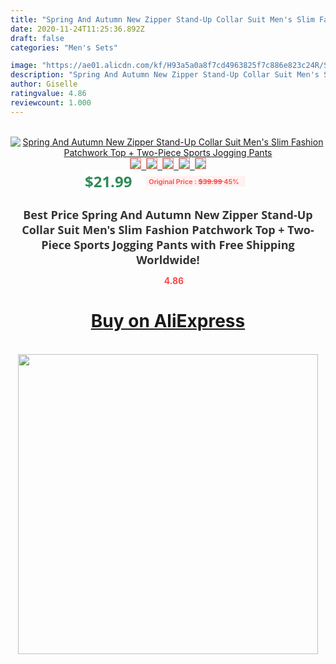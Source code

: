 ```yaml
---
title: "Spring And Autumn New Zipper Stand-Up Collar Suit Men's Slim Fashion Patchwork Top + Two-Piece Sports Jogging Pants"
date: 2020-11-24T11:25:36.892Z
draft: false
categories: "Men's Sets"

image: "https://ae01.alicdn.com/kf/H93a5a0a8f7cd4963825f7c886e823c24R/Spring-And-Autumn-New-Zipper-Stand-Up-Collar-Suit-Men-s-Slim-Fashion-Patchwork-Top-Two.jpg"
description: "Spring And Autumn New Zipper Stand-Up Collar Suit Men's Slim Fashion Patchwork Top + Two-Piece Sports Jogging Pants"
author: Giselle
ratingvalue: 4.86
reviewcount: 1.000
---
```

<br>
<div style="text-align: center;">
<a href="https://s.click.aliexpress.com/e/_9HeEFj" target="_blank" rel="nofollow noopener noreferrer"><img alt="Spring And Autumn New Zipper Stand-Up Collar Suit Men's Slim Fashion Patchwork Top + Two-Piece Sports Jogging Pants" class="magnifier-image" src="https://ae01.alicdn.com/kf/H93a5a0a8f7cd4963825f7c886e823c24R/Spring-And-Autumn-New-Zipper-Stand-Up-Collar-Suit-Men-s-Slim-Fashion-Patchwork-Top-Two.jpg_640x640.jpg">
<br>
<img style="border:1px solid salmon" src="https://ae01.alicdn.com/kf/H93a5a0a8f7cd4963825f7c886e823c24R/Spring-And-Autumn-New-Zipper-Stand-Up-Collar-Suit-Men-s-Slim-Fashion-Patchwork-Top-Two.jpg_120x120.jpg">&nbsp;&nbsp;<img style="border:1px solid salmon" src="https://ae01.alicdn.com/kf/H86810e807c89419d83b2161a8b3a4cacs/Spring-And-Autumn-New-Zipper-Stand-Up-Collar-Suit-Men-s-Slim-Fashion-Patchwork-Top-Two.jpg_120x120.jpg">&nbsp;&nbsp;<img style="border:1px solid salmon" src="https://ae01.alicdn.com/kf/Hf7620dd61be3492c9fd6ed8cc9d54d45U/Spring-And-Autumn-New-Zipper-Stand-Up-Collar-Suit-Men-s-Slim-Fashion-Patchwork-Top-Two.jpg_120x120.jpg">&nbsp;&nbsp;<img style="border:1px solid salmon" src="https://ae01.alicdn.com/kf/H8561a1a576aa4e73a18a0176950f2237Q/Spring-And-Autumn-New-Zipper-Stand-Up-Collar-Suit-Men-s-Slim-Fashion-Patchwork-Top-Two.jpg_120x120.jpg">&nbsp;&nbsp;<img style="border:1px solid salmon" src="https://ae01.alicdn.com/kf/Hdee79d29478e4b5b8732b54eb917ebc99/Spring-And-Autumn-New-Zipper-Stand-Up-Collar-Suit-Men-s-Slim-Fashion-Patchwork-Top-Two.jpg_120x120.jpg"></a></div><br0>
<div style="text-align: center;"><span style="background-color: white; border: 0px; box-sizing: border-box; color: seagreen; display: inline-block; font-family: &quot;open sans&quot; , &quot;arial&quot; , &quot;helvetica&quot; , sans-serif , &quot;heiti&quot;; font-size: 24px; font-stretch: inherit; font-weight: 700; line-height: inherit; margin: 0px 10px 0px 0px; padding: 0px; vertical-align: middle;">$21.99 </span>
<span style="background: rgb(255 , 241 , 241); border-radius: 3px; border: 0px; box-sizing: border-box; color: #ff4747; display: inline-block; font-family: inherit; font-size: 12px; font-stretch: inherit; font-style: inherit; font-variant: inherit; font-weight: 600; line-height: inherit; margin: 0px; padding: 2px 5px; transform: scale(0.9); vertical-align: middle;">Original Price : <b style="text-decoration: line-through;">$39.99 </b> 45%&nbsp;&nbsp;</span></div>
<h1 style="color: #333333; display: inline-block; font-family: &quot;open sans&quot; , &quot;arial&quot; , &quot;helvetica&quot; , sans-serif , &quot;heiti&quot;; font-size: 18px; font-stretch: inherit; font-weight: 700; text-align: center;">Best Price Spring And Autumn New Zipper Stand-Up Collar Suit Men's Slim Fashion Patchwork Top + Two-Piece Sports Jogging Pants with Free Shipping Worldwide!</h1>
<div style="color: #ff4747; text-align: center;">
<img src="https://4.bp.blogspot.com/-M0ZcTcb-5uY/XleCXlxnR4I/AAAAAAAAAEc/OrjgMkXV1oMQFaCRZj5HQwOCBcu3w1FegCPcBGAYYCw/s1600/star.png" style="height: 15px;">&nbsp;<b>4.86</b></div>
<div class="button_cont" align="center"><a class="buynow_a" href="https://s.click.aliexpress.com/e/_9HeEFj" target="_blank" rel="nofollow noopener noreferrer"><H1>Buy on AliExpress</H1></a></div><br>
<div class="separator" style="clear: both; text-align: center;">
<img src="https://lh3.googleusercontent.com/-pTy5HemUv9M/XlePHvY0dAI/AAAAAAAAAE4/0nX5iRUoIWY8eMW9Dpxeirr157OZliDIgCLcBGAsYHQ/s1600/badge.gif" width="480">
</div>
